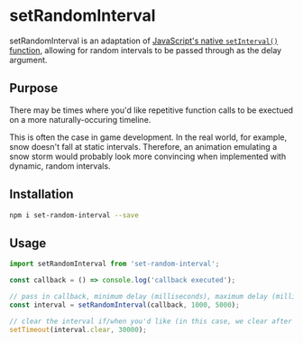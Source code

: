 # setRandomInterval

setRandomInterval is an adaptation of [JavaScript's native `setInterval()` function](https://developer.mozilla.org/en-US/docs/Web/API/WindowOrWorkerGlobalScope/setInterval), allowing for random intervals to be passed through as the delay argument.

## Purpose

There may be times where you'd like repetitive function calls to be exectued on a more naturally-occuring timeline.

This is often the case in game development. In the real world, for example, snow doesn't fall at static intervals. Therefore, an animation emulating a snow storm would probably look more convincing when implemented with dynamic, random intervals.

## Installation

```sh
npm i set-random-interval --save
```

## Usage

```javascript
import setRandomInterval from 'set-random-interval';

const callback = () => console.log('callback executed');

// pass in callback, minimum delay (milliseconds), maximum delay (milliseconds)
const interval = setRandomInterval(callback, 1000, 5000);

// clear the interval if/when you'd like (in this case, we clear after 30 seconds)
setTimeout(interval.clear, 30000);
```
